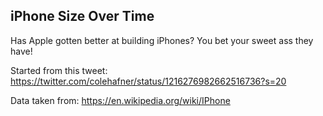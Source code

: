 ## iPhone Size Over Time

Has Apple gotten better at building iPhones? You bet your sweet ass they have! 

Started from this tweet: https://twitter.com/colehafner/status/1216276982662516736?s=20

Data taken from: https://en.wikipedia.org/wiki/IPhone

